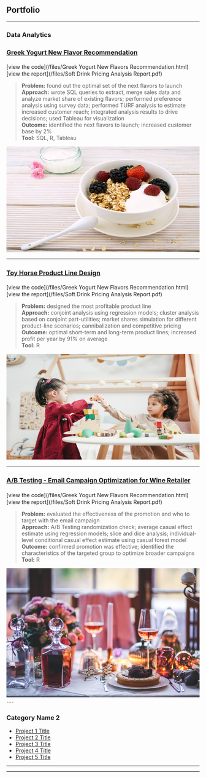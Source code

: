 ## Portfolio

---

### Data Analytics

### [Greek Yogurt New Flavor Recommendation](/index.md)　　<br>
[view the code](/files/Greek Yogurt New Flavors Recommendation.html)　　[view the report](/files/Soft Drink Pricing Analysis Report.pdf)  <br>
>**Problem:** found out the optimal set of the next flavors to launch  <br>
>**Approach:** wrote SQL queries to extract, merge sales data and analyze market share of existing flavors; performed preference analysis using survey data; performed TURF analysis to estimate increased customer reach; integrated analysis results to drive decisions; used Tableau for visualization  <br>
>**Outcome:** identified the next flavors to launch; increased customer base by 2%  <br>
>**Tool:** SQL, R, Tableau  <br>

<img src="images/greek yogurt.jpeg" width="100%" height="275">

---
### [Toy Horse Product Line Design](/index.md)　　<br>
[view the code](/files/Greek Yogurt New Flavors Recommendation.html)　　[view the report](/files/Soft Drink Pricing Analysis Report.pdf)  <br>
> **Problem:** designed the most profitable product line  <br> 
> **Approach:** conjoint analysis using regression models; cluster analysis based on conjoint part-utilities; market shares simulation for different product-line scenarios; cannibalization and competitive pricing  <br>
> **Outcome:** optimal short-term and long-term product lines; increased profit per year by 91% on average  <br>
> **Tool:** R  <br>

<img src="images/toy horse1.jpeg" width="100%" height="275">

---
### [A/B Testing - Email Campaign Optimization for Wine Retailer](/index.md)　　<br>
[view the code](/files/Greek Yogurt New Flavors Recommendation.html)　　[view the report](/files/Soft Drink Pricing Analysis Report.pdf)  <br>
> **Problem:**  evaluated the effectiveness of the promotion and who to target with the email campaign  <br> 
> **Approach:** A/B Testing randomization check; average casual effect estimate using regression models; slice and dice analysis; individual-level conditional casual effect estimate using casual forest model  <br>
> **Outcome:** confirmed promotion was effective; identified the characteristics of the targeted group to optimize broader campaigns  <br>
> **Tool:** R  <br>

<img src="images/wine1.jpg?raw=true/" >
---

### Category Name 2

- [Project 1 Title](http://example.com/)
- [Project 2 Title](http://example.com/)
- [Project 3 Title](http://example.com/)
- [Project 4 Title](http://example.com/)
- [Project 5 Title](http://example.com/)

---




---


